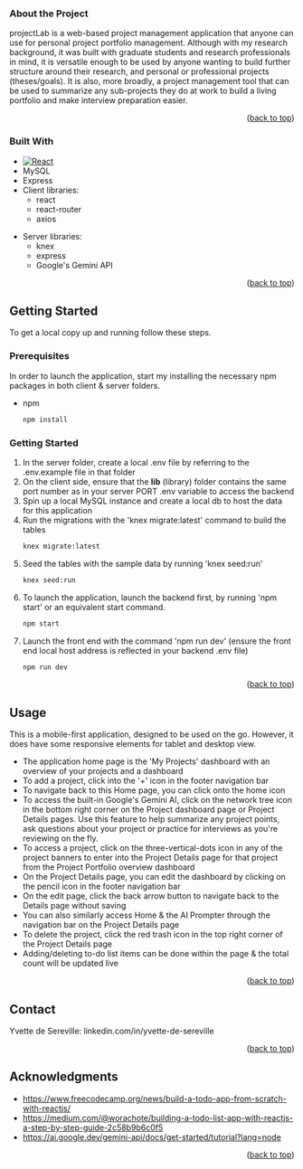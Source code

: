 <!-- ABOUT THE PROJECT -->

### About the Project 

projectLab is a web-based project management application that anyone can use for personal project portfolio management. Although with my research background, it was built with graduate students and research professionals in mind, it is versatile enough to be used by anyone wanting to build further structure around their research, and personal or professional projects (theses/goals). It is also, more broadly, a project management tool that can be used to summarize any sub-projects they do at work to build a living portfolio and make interview preparation easier. 

<p align="right">(<a href="#readme-top">back to top</a>)</p>

### Built With

* [![React][React.js]][React-url]
* MySQL 
* Express
* Client libraries: 
    * react
    * react-router
    * axios
- Server libraries:
    * knex
    * express
    * Google's Gemini API
    
<p align="right">(<a href="#readme-top">back to top</a>)</p>

<!-- GETTING STARTED -->
## Getting Started

To get a local copy up and running follow these steps.

### Prerequisites

In order to launch the application, start my installing the necessary npm packages in both client & server folders. 
* npm
   ```sh
   npm install
   ```

### Getting Started 

1. In the server folder, create a local .env file by referring to the .env.example file in that folder 
2. On the client side, ensure that the **lib** (library) folder contains the same port number as in your server PORT .env variable to access the backend 
3. Spin up a local MySQL instance and create a local db to host the data for this application
4. Run the migrations with the 'knex migrate:latest' command to build the tables 
   ```sh
   knex migrate:latest
   ```
5. Seed the tables with the sample data by running 'knex seed:run' 
   ```sh
   knex seed:run
   ```
6. To launch the application, launch the backend first, by running 'npm start' or an equivalent start command. 
   ```sh
   npm start
   ```
7. Launch the front end with the command 'npm run dev' (ensure the front end local host address is reflected in your backend .env file)
   ```sh
   npm run dev 
   ```
   
<p align="right">(<a href="#readme-top">back to top</a>)</p>

<!-- USAGE EXAMPLES -->
## Usage

This is a mobile-first application, designed to be used on the go. However, it does have some responsive elements for tablet and desktop view. 

- The application home page is the 'My Projects' dashboard with an overview of your projects and a dashboard
- To add a project, click into the '+' icon in the footer navigation bar 
- To navigate back to this Home page, you can click onto the home icon 
- To access the built-in Google's Gemini AI, click on the network tree icon in the bottom right corner on the Project dashboard page or Project Details pages. Use this feature to help summarize any project points, ask questions about your project or practice for interviews as you're reviewing on the fly. 
- To access a project, click on the three-vertical-dots icon in any of the project banners to enter into the Project Details page for that project from the Project Portfolio overview dashboard 
- On the Project Details page, you can edit the dashboard by clicking on the pencil icon in the footer navigation bar 
- On the edit page, click the back arrow button to navigate back to the Details page without saving 
- You can also similarly access Home & the AI Prompter through the navigation bar on the Project Details page 
- To delete the project, click the red trash icon in the top right corner of the Project Details page 
- Adding/deleting to-do list items can be done within the page & the total count will be updated live 
<p align="right">(<a href="#readme-top">back to top</a>)</p>

<!-- CONTACT -->
## Contact

Yvette de Sereville: linkedin.com/in/yvette-de-sereville

<p align="right">(<a href="#readme-top">back to top</a>)</p>



<!-- ACKNOWLEDGMENTS -->
## Acknowledgments

* https://www.freecodecamp.org/news/build-a-todo-app-from-scratch-with-reactjs/
* https://medium.com/@worachote/building-a-todo-list-app-with-reactjs-a-step-by-step-guide-2c58b9b6c0f5
* https://ai.google.dev/gemini-api/docs/get-started/tutorial?lang=node

<p align="right">(<a href="#readme-top">back to top</a>)</p>



<!-- MARKDOWN LINKS & IMAGES -->
<!-- https://www.markdownguide.org/basic-syntax/#reference-style-links -->
[contributors-shield]: https://img.shields.io/github/contributors/github_username/repo_name.svg?style=for-the-badge
[contributors-url]: https://github.com/github_username/repo_name/graphs/contributors
[forks-shield]: https://img.shields.io/github/forks/github_username/repo_name.svg?style=for-the-badge
[forks-url]: https://github.com/github_username/repo_name/network/members
[stars-shield]: https://img.shields.io/github/stars/github_username/repo_name.svg?style=for-the-badge
[stars-url]: https://github.com/github_username/repo_name/stargazers
[issues-shield]: https://img.shields.io/github/issues/github_username/repo_name.svg?style=for-the-badge
[issues-url]: https://github.com/github_username/repo_name/issues
[license-shield]: https://img.shields.io/github/license/github_username/repo_name.svg?style=for-the-badge
[license-url]: https://github.com/github_username/repo_name/blob/master/LICENSE.txt
[linkedin-shield]: https://img.shields.io/badge/-LinkedIn-black.svg?style=for-the-badge&logo=linkedin&colorB=555
[linkedin-url]: https://linkedin.com/in/linkedin_username
[product-screenshot]: images/screenshot.png
[Next.js]: https://img.shields.io/badge/next.js-000000?style=for-the-badge&logo=nextdotjs&logoColor=white
[Next-url]: https://nextjs.org/
[React.js]: https://img.shields.io/badge/React-20232A?style=for-the-badge&logo=react&logoColor=61DAFB
[React-url]: https://reactjs.org/
[Vue.js]: https://img.shields.io/badge/Vue.js-35495E?style=for-the-badge&logo=vuedotjs&logoColor=4FC08D
[Vue-url]: https://vuejs.org/
[Angular.io]: https://img.shields.io/badge/Angular-DD0031?style=for-the-badge&logo=angular&logoColor=white
[Angular-url]: https://angular.io/
[Svelte.dev]: https://img.shields.io/badge/Svelte-4A4A55?style=for-the-badge&logo=svelte&logoColor=FF3E00
[Svelte-url]: https://svelte.dev/
[Laravel.com]: https://img.shields.io/badge/Laravel-FF2D20?style=for-the-badge&logo=laravel&logoColor=white
[Laravel-url]: https://laravel.com
[Bootstrap.com]: https://img.shields.io/badge/Bootstrap-563D7C?style=for-the-badge&logo=bootstrap&logoColor=white
[Bootstrap-url]: https://getbootstrap.com
[JQuery.com]: https://img.shields.io/badge/jQuery-0769AD?style=for-the-badge&logo=jquery&logoColor=white
[JQuery-url]: https://jquery.com 